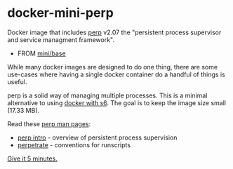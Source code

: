 # docker-mini-perp

Docker image that includes [perp](http://b0llix.net/perp/) v2.07 the "persistent process supervisor and service managment framework".

* FROM [mini/base](https://github.com/mini-containers/base)

While many docker images are designed to do one thing, there are 
some use-cases where having a single docker container do a 
handful of things is useful.

perp is a solid way of managing multiple processes. This is a minimal alternative 
to using [docker with s6](http://blog.tutum.co/2014/12/02/docker-and-s6-my-new-favorite-process-supervisor/).
The goal is to keep the image size small (17.33 MB).

Read these [perp man pages](http://b0llix.net/perp/site.cgi?page=manual):

* [perp intro](http://b0llix.net/perp/site.cgi?page=perp_intro.8) - overview of persistent process supervision
* [perpetrate](http://b0llix.net/perp/site.cgi?page=perpetrate.5) - conventions for runscripts

[Give it 5 minutes.](https://signalvnoise.com/posts/3124-give-it-five-minutes)

